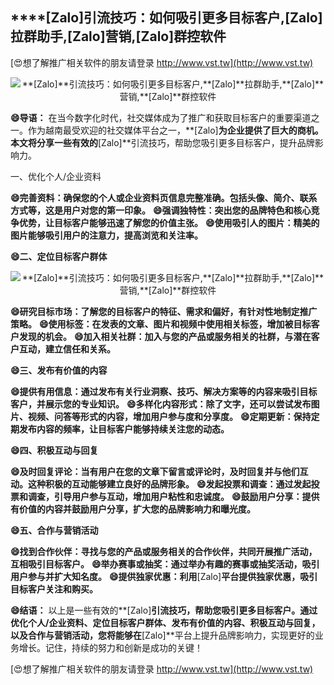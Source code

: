 ## ****[Zalo]**引流技巧：如何吸引更多目标客户,**[Zalo]**拉群助手,**[Zalo]**营销,**[Zalo]**群控软件**

[😍想了解推广相关软件的朋友请登录 http://www.vst.tw](http://www.vst.tw)

 <center><img src="https://vst.tw/MP4/tuiguang/png/8.png" alt="**[Zalo]**引流技巧：如何吸引更多目标客户,**[Zalo]**拉群助手,**[Zalo]**营销,**[Zalo]**群控软件"></center>

**😄导语：**
在当今数字化时代，社交媒体成为了推广和获取目标客户的重要渠道之一。作为越南最受欢迎的社交媒体平台之一，**[Zalo]**为企业提供了巨大的商机。本文将分享一些有效的**[Zalo]**引流技巧，帮助您吸引更多目标客户，提升品牌影响力。

一、优化个人/企业资料

**😄完善资料：确保您的个人或企业资料页信息完整准确。包括头像、简介、联系方式等，这是用户对您的第一印象。**
**😄强调独特性：突出您的品牌特色和核心竞争优势，让目标客户能够迅速了解您的价值主张。**
**😄使用吸引人的图片：精美的图片能够吸引用户的注意力，提高浏览和关注率。**

**😄二、定位目标客户群体**

 <center><img src="https://vst.tw/MP4/tuiguang/png/0.png" alt="**[Zalo]**引流技巧：如何吸引更多目标客户,**[Zalo]**拉群助手,**[Zalo]**营销,**[Zalo]**群控软件"></center>

**😄研究目标市场：了解您的目标客户的特征、需求和偏好，有针对性地制定推广策略。**
**😄使用标签：在发表的文章、图片和视频中使用相关标签，增加被目标客户发现的机会。**
**😄加入相关社群：加入与您的产品或服务相关的社群，与潜在客户互动，建立信任和关系。**

**😄三、发布有价值的内容**

**😄提供有用信息：通过发布有关行业洞察、技巧、解决方案等的内容来吸引目标客户，并展示您的专业知识。**
**😄多样化内容形式：除了文字，还可以尝试发布图片、视频、问答等形式的内容，增加用户参与度和分享度。**
**😄定期更新：保持定期发布内容的频率，让目标客户能够持续关注您的动态。**

**😄四、积极互动与回复**

**😄及时回复评论：当有用户在您的文章下留言或评论时，及时回复并与他们互动。这种积极的互动能够建立良好的品牌形象。**
**😄发起投票和调查：通过发起投票和调查，引导用户参与互动，增加用户粘性和忠诚度。**
**😄鼓励用户分享：提供有价值的内容并鼓励用户分享，扩大您的品牌影响力和曝光度。**

**😄五、合作与营销活动**

**😄找到合作伙伴：寻找与您的产品或服务相关的合作伙伴，共同开展推广活动，互相吸引目标客户。**
**😄举办赛事或抽奖：通过举办有趣的赛事或抽奖活动，吸引用户参与并扩大知名度。**
**😄提供独家优惠：利用**[Zalo]**平台提供独家优惠，吸引目标客户关注和购买。**

**😄结语：**
以上是一些有效的**[Zalo]**引流技巧，帮助您吸引更多目标客户。通过优化个人/企业资料、定位目标客户群体、发布有价值的内容、积极互动与回复，以及合作与营销活动，您将能够在**[Zalo]**平台上提升品牌影响力，实现更好的业务增长。记住，持续的努力和创新是成功的关键！

[😍想了解推广相关软件的朋友请登录 http://www.vst.tw](http://www.vst.tw)




